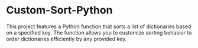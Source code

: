 # Custom-Sort-Python
This project features a Python function that sorts a list of dictionaries based on a specified key. The function allows you to customize sorting behavior to order dictionaries efficiently by any provided key.
